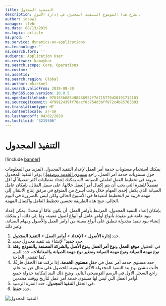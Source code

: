 ```yaml
---
title: التنفيذ المجدول
description: يشرح هذا الموضوع التنفيذ المجدول في إدارة الأصول.
author: josaw1
manager: tfehr
ms.date: 08/13/2019
ms.topic: article
ms.prod: ''
ms.service: dynamics-ax-applications
ms.technology: ''
ms.search.form: ''
audience: Application User
ms.reviewer: kamaybac
ms.search.scope: Core, Operations
ms.custom: ''
ms.assetid: ''
ms.search.region: Global
ms.author: mkirknel
ms.search.validFrom: 2019-08-30
ms.dyn365.ops.version: 10.0.5
ms.openlocfilehash: 976155b685498456952f7d715779d20191712103
ms.sourcegitcommit: 4f9912439ff78acf0c754d5bff972c4b85763093
ms.translationtype: HT
ms.contentlocale: ar-SA
ms.lasthandoff: 04/02/2020
ms.locfileid: "3215506"
---
```

# <a name="scheduled-execution"></a>التنفيذ المجدول

[!include [banner](../../includes/banner.md)]

 

يمكنك استخدام مستويات خدمة أمر العمل لإعداد التنفيذ المجدول. (لمزيد من المعلومات حول مستويات خدمة أمر العمل، راجع [مستوى الخدمة ووصفها‬](service-level-and-description.md).) يوفر التنفيذ المجدول مرونة في تخطيط العمل لعاملي الصيانة، لأنه يمكنك إعداد متطلبات أكثر تفصيلاً أو أقل تفصيلاً للفترة التي يجب أن يتم إكمال أمر العمل خلالها. على سبيل المثال، بإمكان عامل الصيانة الذي يكمل إحدى المهام خلال وقت أسرع من المتوقع في مرفق إنتاج الانتقال إلى مهمة قريبة تم التخطيط لتنفيذها في الأسبوع الحالي ولكن ليس بالضرورة في اليوم الحالي. تتيح هذه الطريقة تحسين تخطيط العامل واكتمال المهمة.

بإمكان إعداد التنفيذ المجدول، المرتبط بأوامر العمل، أن يكون عامًا أو محددًا. يمكن إعداد بنود عامة غير مقيدة بأنواع أوامر عامل أو أنواع أصول معينة، وما إلى ذلك. أو يمكنك إنشاء بنود تنفيذ مجدولة تنطبق على أنواع معينة من أوامر العمل والأصول ومهام الصيانة، وغير ذلك.

1. حدد **إدارة الأصول** \> **الإعداد** \> **أوامر العمل** \> **التنفيذ المجدول**.
2. حدد **جديد**" لإنشاء بند تنفيذ مجدول جديد.
3. في الحقول **موقع العمل** و**نوع أمر العمل** و**نوع الأصل** و**الشركة المصنعة** و**النموذج** و**فئة نوع مهمة الصيانة** و**نوع مهمة الصيانة** و**متغير نوع مهمة الصيانة** و**المعاملات**، حدد القيم كما تقتضي الحاجة.
4. حدد مستوى خدمه أمر عمل في حقل **مستوى الخدمة**. إذا تركت هذا الحقل فارغًا، فأنت تنشئ نوع بند التنفيذ المجدولة الأكثر عمومية. للحصول على مثال عن بند عام، راجع السجل الأول في الرسم التوضيحي التالي. ويتيح ذلك البند إمكانية جدولة جميع أوامر العمل التي ليس لها مستوى خدمة أمر عمل لتاريخ ووقت محددين.
5. في الحقل **التنفيذ المجدول**، حدد الفترة الزمنية.
6. حدد **حفظ**.

![التنفيذ المجدول](media/20-setup-for-work-orders.png)
